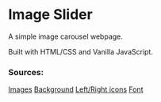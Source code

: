 # Image Slider
A simple image carousel webpage.

Built with HTML/CSS and Vanilla JavaScript.

### Sources:
[Images](https://github.com/coding-in-public/image-slider)
[Background](https://heropatterns.com)
[Left/Right icons](https://feathericons.com)
[Font](https://fonts.google.com/specimen/Inter)
